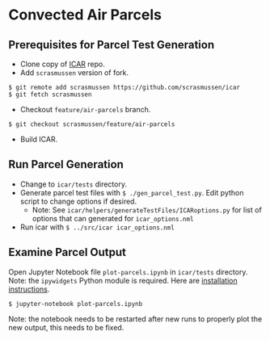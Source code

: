 # Convected Air Parcels


## Prerequisites for Parcel Test Generation
* Clone copy of [ICAR](https://github.com/NCAR/icar) repo.
* Add `scrasmussen` version of fork.
```
$ git remote add scrasmussen https://github.com/scrasmussen/icar
$ git fetch scrasmussen
```
* Checkout `feature/air-parcels` branch.
```
$ git checkout scrasmussen/feature/air-parcels
```
* Build ICAR.

## Run Parcel Generation
* Change to `icar/tests` directory.
* Generate parcel test files with `$ ./gen_parcel_test.py`. Edit python script to change options if desired.
    * Note: See `icar/helpers/generateTestFiles/ICARoptions.py` for list of options that can generated for `icar_options.nml`
* Run icar with `$ ../src/icar icar_options.nml`

## Examine Parcel Output
Open Jupyter Notebook file `plot-parcels.ipynb` in `icar/tests` directory.
Note: the `ipywidgets` Python module is required. Here are [installation instructions](https://ipywidgets.readthedocs.io/en/latest/user_install.html).
```
$ jupyter-notebook plot-parcels.ipynb
```

Note: the notebook needs to be restarted after new runs to properly plot the new output, this needs to be fixed.